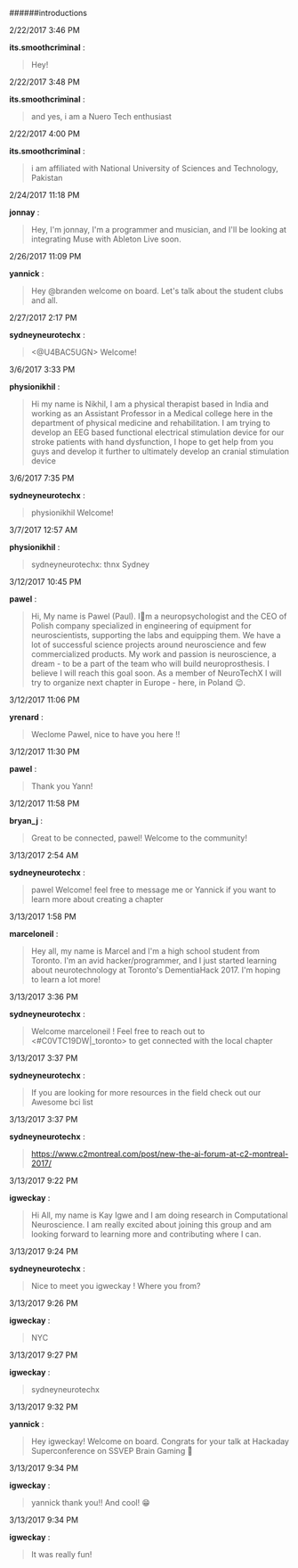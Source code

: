 ######introductions

2/22/2017 3:46 PM

 **its.smoothcriminal** :

 >Hey!

2/22/2017 3:48 PM

 **its.smoothcriminal** :

 >and yes, i am a Nuero Tech enthusiast

2/22/2017 4:00 PM

 **its.smoothcriminal** :

 >i am affiliated with National University of Sciences and Technology, Pakistan

2/24/2017 11:18 PM

 **jonnay** :

 >Hey, I'm jonnay, I'm a programmer and musician, and I'll be looking at integrating Muse with Ableton Live soon. 

2/26/2017 11:09 PM

 **yannick** :

 >Hey @branden welcome on board. Let's talk about the student clubs and all.

2/27/2017 2:17 PM

 **sydneyneurotechx** :

 ><@U4BAC5UGN> Welcome!

3/6/2017 3:33 PM

 **physionikhil** :

 >Hi my name is Nikhil, I am a physical therapist based in India and working as an Assistant Professor in a Medical college here in the department of physical medicine and rehabilitation. I am trying to develop an EEG based functional electrical stimulation device for our stroke patients with hand dysfunction, I hope to get help from you guys and develop it further to ultimately develop an cranial stimulation device 

3/6/2017 7:35 PM

 **sydneyneurotechx** :

 >physionikhil  Welcome!

3/7/2017 12:57 AM

 **physionikhil** :

 >sydneyneurotechx: thnx Sydney

3/12/2017 10:45 PM

 **pawel** :

 >Hi, My name is Pawel (Paul). Im a neuropsychologist and the CEO of Polish company specialized in engineering of equipment for neuroscientists, supporting the labs and equipping them. We have a lot of successful science projects around neuroscience and few commercialized products. My work and passion is neuroscience, a dream - to be a part of the team who will build neuroprosthesis. I believe I will reach this goal soon. As a member of NeuroTechX I will try to organize next chapter in Europe - here, in Poland :wink:.

3/12/2017 11:06 PM

 **yrenard** :

 >Weclome Pawel, nice to have you here !!

3/12/2017 11:30 PM

 **pawel** :

 >Thank you Yann!

3/12/2017 11:58 PM

 **bryan_j** :

 >Great to be connected, pawel! Welcome to the community!

3/13/2017 2:54 AM

 **sydneyneurotechx** :

 >pawel  Welcome! feel free to message me or Yannick if you want to learn more about creating a chapter

3/13/2017 1:58 PM

 **marceloneil** :

 >Hey all, my name is Marcel and I'm a high school student from Toronto. I'm an avid hacker/programmer, and I just started learning about neurotechnology at Toronto's DementiaHack 2017. I'm hoping to learn a lot more!

3/13/2017 3:36 PM

 **sydneyneurotechx** :

 >Welcome marceloneil ! Feel free to reach out to <#C0VTC19DW|_toronto>  to get connected with the local chapter

3/13/2017 3:37 PM

 **sydneyneurotechx** :

 >If you are looking for more resources in the field check out our Awesome bci list

3/13/2017 3:37 PM

 **sydneyneurotechx** :

 ><https://www.c2montreal.com/post/new-the-ai-forum-at-c2-montreal-2017/>

3/13/2017 9:22 PM

 **igweckay** :

 >Hi All, my name is Kay Igwe and I am doing research in Computational Neuroscience. I am really excited about joining this group and am looking forward to learning more and contributing where I can. 

3/13/2017 9:24 PM

 **sydneyneurotechx** :

 >Nice to meet you igweckay ! Where you from?

3/13/2017 9:26 PM

 **igweckay** :

 >NYC 

3/13/2017 9:27 PM

 **igweckay** :

 >sydneyneurotechx 

3/13/2017 9:32 PM

 **yannick** :

 >Hey igweckay! Welcome on board. Congrats for your talk at Hackaday Superconference on SSVEP Brain Gaming :slightly_smiling_face:

3/13/2017 9:34 PM

 **igweckay** :

 >yannick thank you!! And cool! :grin:

3/13/2017 9:34 PM

 **igweckay** :

 >It was really fun!

